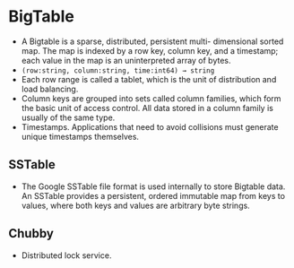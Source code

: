 # BigTable

* A Bigtable is a sparse, distributed, persistent multi- dimensional sorted map. The map is indexed by a row key, column key, and a timestamp; each value in the map is an uninterpreted array of bytes.
* `(row:string, column:string, time:int64) → string`
* Each row range is called a tablet, which is the unit of distribution and load balancing. 
* Column keys are grouped into sets called column families, which form the basic unit of access control. All data stored in a column family is usually of the same type. 
* Timestamps. Applications that need to avoid collisions must generate unique timestamps themselves. 

## SSTable

* The Google SSTable file format is used internally to store Bigtable data. An SSTable provides a persistent, ordered immutable map from keys to values, where both keys and values are arbitrary byte strings.

## Chubby

* Distributed lock service. 
